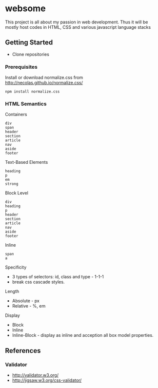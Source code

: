 # websome

This project is all about my passion in web development. Thus it will be mostly host codes in HTML, CSS and various javascript language stacks

## Getting Started
* Clone repositories

### Prerequisites
Install or download normalize.css from http://necolas.github.io/normalize.css/
```
npm install normalize.css
```

### HTML Semantics
Containers
```
div
span
header
section
article
nav
aside
footer
```

Text-Based Elements
```
heading
p
em
strong
```

Block Level
```
div
heading
p
header
section
article
nav
aside
footer
```

Inline
```
span
a
```

Specificity
* 3 types of selectors: id, class and type - 1-1-1
* break css cascade styles.

Length
* Absolute - px
* Relative - %, em

Display
* Block
* Inline
* Inline-Block - display as inline and acception all box model properties.

## References

### Validator
* http://validator.w3.org/
* http://jigsaw.w3.org/css-validator/
